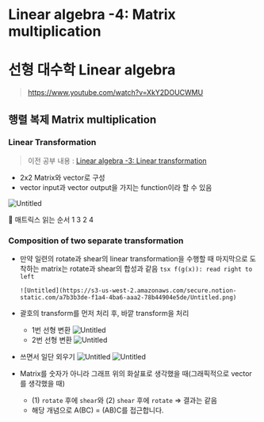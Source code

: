 # Linear algebra -4: Matrix multiplication

# 선형 대수학 Linear algebra

> https://www.youtube.com/watch?v=XkY2DOUCWMU

## 행렬 복제 Matrix multiplication

### Linear Transformation

> 이전 공부 내용 : [Linear algebra -3: Linear transformation](https://www.notion.so/Linear-algebra-3-Linear-transformation-9ed4e4b5ec594b7bb5df6f829fa8ed9d?pvs=21)

- 2x2 Matrix와 vector로 구성
- vector input과 vector output을 가지는 function이라 할 수 있음

![Untitled](https://s3-us-west-2.amazonaws.com/secure.notion-static.com/8270aef7-4fb4-4e09-9edc-2c23eec3df60/Untitled.png)

<aside>
📎 매트릭스 읽는 순서
1   3
2   4

</aside>

### Composition of two separate transformation

- 만약 일련의 rotate과 shear의 linear transformation을 수행할 때
  마지막으로 도착하는 matrix는 rotate과 shear의 합성과 같음
      ```tsx
      f(g(x)): read right to left
      ```

      ![Untitled](https://s3-us-west-2.amazonaws.com/secure.notion-static.com/a7b3b3de-f1a4-4ba6-aaa2-78b44904e5de/Untitled.png)
- 괄호의 transform를 먼저 처리 후, 바깥 transform을 처리
  - 1번 선형 변환
    ![Untitled](https://s3-us-west-2.amazonaws.com/secure.notion-static.com/6a98ee77-f8f4-441a-9b52-1466a8270972/Untitled.png)
  - 2번 선형 변환
    ![Untitled](https://s3-us-west-2.amazonaws.com/secure.notion-static.com/7dedfb6c-b0ec-4b74-b40c-ab95a627cacb/Untitled.png)
- 쓰면서 일단 외우기
  ![Untitled](https://s3-us-west-2.amazonaws.com/secure.notion-static.com/8f2ee0fa-1100-433d-95ce-e0465a6a3128/Untitled.png)
  ![Untitled](https://s3-us-west-2.amazonaws.com/secure.notion-static.com/2cb46e23-10a8-430a-8975-191d10c4614d/Untitled.png)
- Matrix를 숫자가 아니라 그래프 위의 화살표로 생각했을 때(그래픽적으로 vector를 생각했을 때)
  - (1) `rotate` 후에 `shear`와 (2) `shear` 후에 `rotate` ⇒ 결과는 같음
  - 해당 개념으로 A(BC) = (AB)C를 접근합니다.
